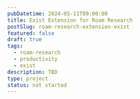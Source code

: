```yaml
---
pubDatetime: 2024-05-11T09:00:00
title: Exist Extension for Roam Research
postSlug: roam-research-extension-exist
featured: false
draft: true
tags:
  - roam-research
  - productivity
  - exist
description: TBD
type: project
status: not started
---
```

